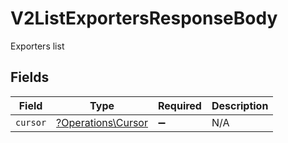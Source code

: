 # V2ListExportersResponseBody

Exporters list


## Fields

| Field                                                   | Type                                                    | Required                                                | Description                                             |
| ------------------------------------------------------- | ------------------------------------------------------- | ------------------------------------------------------- | ------------------------------------------------------- |
| `cursor`                                                | [?Operations\Cursor](../../Models/Operations/Cursor.md) | :heavy_minus_sign:                                      | N/A                                                     |